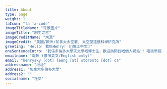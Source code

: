 ```yaml
---
title: About
type: page
weight: 1
faIcon: "fa fa-code"
imageTitleName: "背景圖片"
imageTitle: "創生之柱"
imageCreditName: "來源"
imageCredit: "美國/歐洲/加拿大太空署, 太空望遠鏡科學研究所"
greeting: "Hello! 我係Henry! (🚧施工中🏗️)"
oneSentenceIntro: "我係多倫多大學天文學嘅博士生，歡迎訪問我嘅個人網站!! 唔該參閱英文版本去睇最新資訊."
emailname: "電郵 (僅限英文/English only)"
email: "henrysky [dot] leung [at] utoronto [dot] ca"
addressname: "地址"
address1: "加拿大多倫多大學"
address2: ""
socialname: "社交"
---
```

